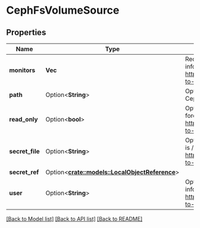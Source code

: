 # CephFsVolumeSource

## Properties

Name | Type | Description | Notes
------------ | ------------- | ------------- | -------------
**monitors** | **Vec<String>** | Required: Monitors is a collection of Ceph monitors More info: https://examples.k8s.io/volumes/cephfs/README.md#how-to-use-it | 
**path** | Option<**String**> | Optional: Used as the mounted root, rather than the full Ceph tree, default is / | [optional]
**read_only** | Option<**bool**> | Optional: Defaults to false (read/write). ReadOnly here will force the ReadOnly setting in VolumeMounts. More info: https://examples.k8s.io/volumes/cephfs/README.md#how-to-use-it | [optional]
**secret_file** | Option<**String**> | Optional: SecretFile is the path to key ring for User, default is /etc/ceph/user.secret More info: https://examples.k8s.io/volumes/cephfs/README.md#how-to-use-it | [optional]
**secret_ref** | Option<[**crate::models::LocalObjectReference**](LocalObjectReference.md)> |  | [optional]
**user** | Option<**String**> | Optional: User is the rados user name, default is admin More info: https://examples.k8s.io/volumes/cephfs/README.md#how-to-use-it | [optional]

[[Back to Model list]](../README.md#documentation-for-models) [[Back to API list]](../README.md#documentation-for-api-endpoints) [[Back to README]](../README.md)


